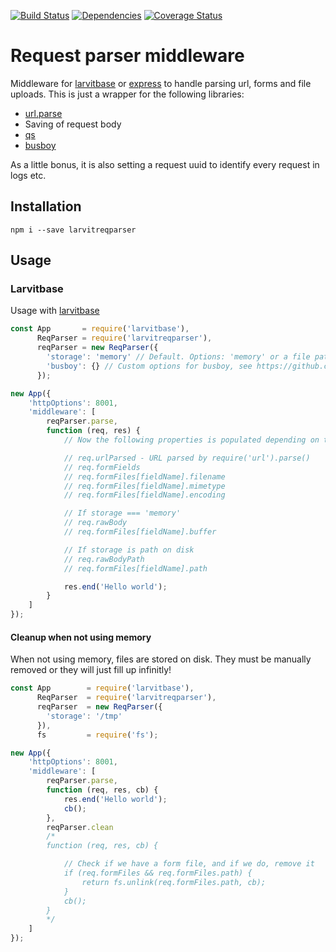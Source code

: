 [![Build Status](https://travis-ci.org/larvit/larvitreqparser.svg?branch=master)](https://travis-ci.org/larvit/larvitreqparser) [![Dependencies](https://david-dm.org/larvit/larvitreqparser.svg)](https://david-dm.org/larvit/larvitreqparser.svg)
[![Coverage Status](https://coveralls.io/repos/larvit/larvitreqparser/badge.svg)](https://coveralls.io/github/larvit/larvitreqparser)

# Request parser middleware

Middleware for [larvitbase](https://github.com/larvit/larvitbase) or [express](https://expressjs.com/) to handle parsing url, forms and file uploads. This is just a wrapper for the following libraries:

* [url.parse](https://nodejs.org/api/url.html#url_url_parse_urlstring_parsequerystring_slashesdenotehost)
* Saving of request body
* [qs](https://github.com/ljharb/qs)
* [busboy](https://github.com/mscdex/busboy)

As a little bonus, it is also setting a request uuid to identify every request in logs etc.

## Installation

```shell
npm i --save larvitreqparser
```

## Usage

### Larvitbase

Usage with [larvitbase](https://github.com/larvit/larvitbase)

```javascript
const App       = require('larvitbase'),
      ReqParser = require('larvitreqparser'),
      reqParser = new ReqParser({
      	'storage': 'memory' // Default. Options: 'memory' or a file path, for example '/tmp'.
      	'busboy': {} // Custom options for busboy, see https://github.com/mscdex/busboy for options
      });

new App({
	'httpOptions': 8001,
	'middleware': [
		reqParser.parse,
		function (req, res) {
			// Now the following properties is populated depending on the request type:

			// req.urlParsed - URL parsed by require('url').parse()
			// req.formFields
			// req.formFiles[fieldName].filename
			// req.formFiles[fieldName].mimetype
			// req.formFiles[fieldName].encoding

			// If storage === 'memory'
			// req.rawBody
			// req.formFiles[fieldName].buffer

			// If storage is path on disk
			// req.rawBodyPath
			// req.formFiles[fieldName].path

			res.end('Hello world');
		}
	]
});
```

#### Cleanup when not using memory

When not using memory, files are stored on disk. They must be manually removed or they will just fill up infinitly!

```javascript
const App        = require('larvitbase'),
      ReqParser  = require('larvitreqparser'),
      reqParser  = new ReqParser({
      	'storage': '/tmp'
      }),
      fs         = require('fs');

new App({
	'httpOptions': 8001,
	'middleware': [
		reqParser.parse,
		function (req, res, cb) {
			res.end('Hello world');
			cb();
		},
		reqParser.clean
		/*
		function (req, res, cb) {

			// Check if we have a form file, and if we do, remove it
			if (req.formFiles && req.formFiles.path) {
				return fs.unlink(req.formFiles.path, cb);
			}
			cb();
		}
		*/
	]
});
```
